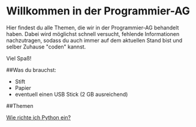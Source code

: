 # Willkommen in der Programmier-AG

Hier findest du alle Themen, die wir in der Programmier-AG behandelt haben. Dabei wird möglichst schnell versucht, fehlende Informationen nachzutragen, sodass du auch immer auf dem aktuellen Stand bist und selber Zuhause "coden" kannst.

Viel Spaß!

##Was du brauchst:
+ Stift 
+ Papier
+ eventuell einen USB Stick (2 GB ausreichend)

##Themen 

[Wie richte ich Python ein?](./Themen/Einrichtung/Wie%20ich%20Pyhton%20einrichte)